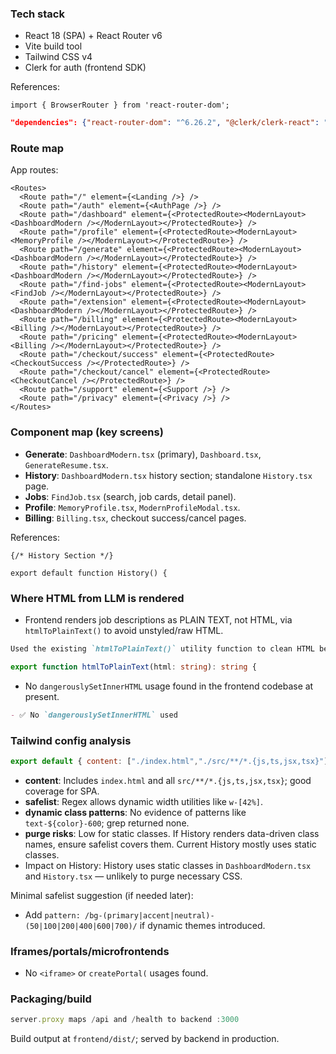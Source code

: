 ### Tech stack

- React 18 (SPA) + React Router v6
- Vite build tool
- Tailwind CSS v4
- Clerk for auth (frontend SDK)

References:

```1:86:/Users/vinaymuthareddy/RESUME_GENERATOR/frontend/src/main.tsx
import { BrowserRouter } from 'react-router-dom';
```

```1:94:/Users/vinaymuthareddy/RESUME_GENERATOR/frontend/package.json
"dependencies": {"react-router-dom": "^6.26.2", "@clerk/clerk-react": "^5.48.1", "tailwindcss": "^4"}
```

### Route map

App routes:

```100:172:/Users/vinaymuthareddy/RESUME_GENERATOR/frontend/src/App.tsx
<Routes>
  <Route path="/" element={<Landing />} />
  <Route path="/auth" element={<AuthPage />} />
  <Route path="/dashboard" element={<ProtectedRoute><ModernLayout><DashboardModern /></ModernLayout></ProtectedRoute>} />
  <Route path="/profile" element={<ProtectedRoute><ModernLayout><MemoryProfile /></ModernLayout></ProtectedRoute>} />
  <Route path="/generate" element={<ProtectedRoute><ModernLayout><DashboardModern /></ModernLayout></ProtectedRoute>} />
  <Route path="/history" element={<ProtectedRoute><ModernLayout><DashboardModern /></ModernLayout></ProtectedRoute>} />
  <Route path="/find-jobs" element={<ProtectedRoute><ModernLayout><FindJob /></ModernLayout></ProtectedRoute>} />
  <Route path="/extension" element={<ProtectedRoute><ModernLayout><DashboardModern /></ModernLayout></ProtectedRoute>} />
  <Route path="/billing" element={<ProtectedRoute><ModernLayout><Billing /></ModernLayout></ProtectedRoute>} />
  <Route path="/pricing" element={<ProtectedRoute><ModernLayout><Billing /></ModernLayout></ProtectedRoute>} />
  <Route path="/checkout/success" element={<ProtectedRoute><CheckoutSuccess /></ProtectedRoute>} />
  <Route path="/checkout/cancel" element={<ProtectedRoute><CheckoutCancel /></ProtectedRoute>} />
  <Route path="/support" element={<Support />} />
  <Route path="/privacy" element={<Privacy />} />
</Routes>
```

### Component map (key screens)

- **Generate**: `DashboardModern.tsx` (primary), `Dashboard.tsx`, `GenerateResume.tsx`.
- **History**: `DashboardModern.tsx` history section; standalone `History.tsx` page.
- **Jobs**: `FindJob.tsx` (search, job cards, detail panel).
- **Profile**: `MemoryProfile.tsx`, `ModernProfileModal.tsx`.
- **Billing**: `Billing.tsx`, checkout success/cancel pages.

References:

```344:385:/Users/vinaymuthareddy/RESUME_GENERATOR/frontend/src/pages/DashboardModern.tsx
{/* History Section */}
```

```1:255:/Users/vinaymuthareddy/RESUME_GENERATOR/frontend/src/pages/History.tsx
export default function History() {
```

### Where HTML from LLM is rendered

- Frontend renders job descriptions as PLAIN TEXT, not HTML, via `htmlToPlainText()` to avoid unstyled/raw HTML.

```48:56:/Users/vinaymuthareddy/RESUME_GENERATOR/HTML_DISPLAY_FIX.md
Used the existing `htmlToPlainText()` utility function to clean HTML before displaying
```

```44:99:/Users/vinaymuthareddy/RESUME_GENERATOR/frontend/src/utils/htmlCleaner.ts
export function htmlToPlainText(html: string): string {
```

- No `dangerouslySetInnerHTML` usage found in the frontend codebase at present.

```258:282:/Users/vinaymuthareddy/RESUME_GENERATOR/HTML_DISPLAY_FIX.md
- ✅ No `dangerouslySetInnerHTML` used
```

### Tailwind config analysis

```1:95:/Users/vinaymuthareddy/RESUME_GENERATOR/frontend/tailwind.config.js
export default { content: ["./index.html","./src/**/*.{js,ts,jsx,tsx}"], safelist: [{ pattern: /w-\[(?:100|[0-9]{1,2})%\]/ }], ... }
```

- **content**: Includes `index.html` and all `src/**/*.{js,ts,jsx,tsx}`; good coverage for SPA.
- **safelist**: Regex allows dynamic width utilities like `w-[42%]`.
- **dynamic class patterns**: No evidence of patterns like `text-${color}-600`; grep returned none.
- **purge risks**: Low for static classes. If History renders data-driven class names, ensure safelist covers them. Current History mostly uses static classes.
- Impact on History: History uses static classes in `DashboardModern.tsx` and `History.tsx` — unlikely to purge necessary CSS.

Minimal safelist suggestion (if needed later):

- Add `pattern: /bg-(primary|accent|neutral)-(50|100|200|400|600|700)/` if dynamic themes introduced.

### Iframes/portals/microfrontends

- No `<iframe>` or `createPortal(` usages found.

### Packaging/build

```1:36:/Users/vinaymuthareddy/RESUME_GENERATOR/frontend/vite.config.ts
server.proxy maps /api and /health to backend :3000
```

Build output at `frontend/dist/`; served by backend in production.
